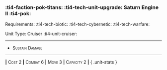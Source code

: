 ### :ti4-faction-pok-titans: :ti4-tech-unit-upgrade: **Saturn Engine II** :ti4-pok:

Requirements: :ti4-tech-biotic: :ti4-tech-cybernetic: :ti4-tech-warfare:

Unit Type: Cruiser :ti4-unit-cruiser:

---

* <span style="font-variant:small-caps;">Sustain Damage</span> 

---

__|__ <span style="font-variant:small-caps;">Cost 2</span> __|__ <span style="font-variant:small-caps;">Combat 6</span> __|__ <span style="font-variant:small-caps;">Move 3</span> __|__ <span style="font-variant:small-caps;">Capacity 2</span> __|__
{ .unit-stats }
